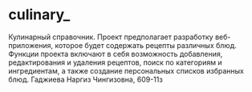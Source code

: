 # culinary_
Кулинарный справочник. Проект предполагает разработку веб-приложения, которое будет содержать рецепты различных блюд. Функции проекта включают в себя возможность добавления, редактирования и удаления рецептов, поиск по категориям и ингредиентам, а также создание персональных списков избранных блюд. Гаджиева Наргиз Чингизовна, 609-11з
